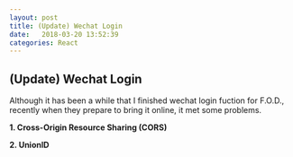 ```yaml
---
layout: post
title: (Update) Wechat Login
date:   2018-03-20 13:52:39
categories: React
---
```


<h2>(Update) Wechat Login</h2>

<p>Although it has been a while that I finished wechat login fuction for F.O.D., recently when they prepare to bring it online, it met some problems.</p>

<p><strong>1. Cross-Origin Resource Sharing (CORS)</strong></p>
<p><strong>2. UnionID</strong></p>






















